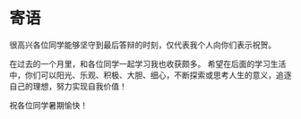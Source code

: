 # 寄语

很高兴各位同学能够坚守到最后答辩的时刻，仅代表我个人向你们表示祝贺。

在过去的一个月里，和各位同学一起学习我也收获颇多。
希望在后面的学习生活中，你们可以阳光、乐观、积极、大胆、细心，不断探索或思考人生的意义，追逐自己的理想，努力实现自我价值！

祝各位同学暑期愉快！

